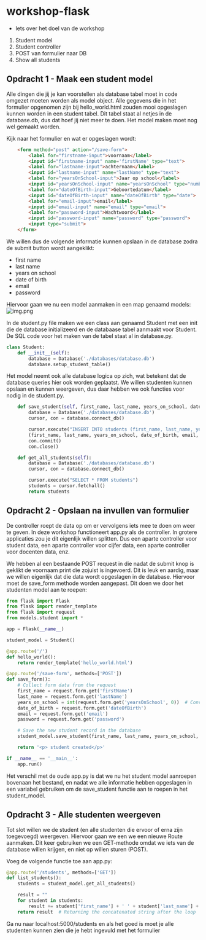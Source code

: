 # workshop-flask

- Iets over het doel van de workshop
1. Student model
2. Student controller
3. POST van formulier naar DB
4. Show all students

## Opdracht 1 - Maak een student model

Alle dingen die jij je kan voorstellen als database tabel moet in code omgezet moeten worden als model object. 
Alle gegevens die in het formulier opgenomen zijn bij hello_world.html zouden mooi opgeslagen kunnen worden in een student tabel.
Dit tabel staat al netjes in de database.db, dus dat hoef jij niet meer te doen. Het model maken moet nog wel gemaakt worden.

Kijk naar het formulier en wat er opgeslagen wordt:
```html
    <form method="post" action="/save-form">
        <label for="firstname-input">voornaam</label>
        <input id="firstname-input" name='firstName' type="text">
        <label for="lastname-input">achternaam</label>
        <input id="lastname-input" name="lastName" type="text">
        <label for="yearsOnSchool-input">Jaar op school</label>
        <input id="yearsOnSchool-input" name="yearsOnSchool" type="number">
        <label for="dateOfBirth-input">Geboortedatum</label>
        <input id="dateOfBirth-input" name="dateOfBirth" type="date">
        <label for="email-input">email</label>
        <input id="email-input" name="email" type="email">
        <label for="password-input">Wachtwoord</label>
        <input id="password-input" name="password" type="password">
        <input type="submit">
    </form>
```
We willen dus de volgende informatie kunnen opslaan in de database zodra de submit button wordt aangeklikt:
* first name
* last name
* years on school
* date of birth
* email
* password

Hiervoor gaan we nu een model aanmaken in een map genaamd models:
![img.png](img.png)

In de student.py file maken we een class aan genaamd Student met een init die de database initializeerd en de databaase 
tabel aanmaakt voor Student. De SQL code voor het maken van de tabel staat al in database.py.
```python
class Student:
    def __init__(self):
        database = Database('./databases/database.db')
        database.setup_student_table()
```

Het model neemt ook alle database logica op zich, wat betekent dat de database queries hier ook worden geplaatst. We
willen studenten kunnen opslaan en kunnen weergeven, dus daar hebben we ook functies voor nodig in de student.py.

```python
    def save_student(self, first_name, last_name, years_on_school, date_of_birth, email, password):
        database = Database('./databases/database.db')
        cursor, con = database.connect_db()

        cursor.execute("INSERT INTO students (first_name, last_name, years_on_school, dob, email, password) VALUES (?, ?, ?, ?, ?, ?)",
        (first_name, last_name, years_on_school, date_of_birth, email, password))
        con.commit()
        con.close()

    def get_all_students(self):
        database = Database('./databases/database.db')
        cursor, con = database.connect_db()

        cursor.execute("SELECT * FROM students")
        students = cursor.fetchall()
        return students
```
## Opdracht 2 - Opslaan na invullen van formulier
De controller roept de data op om er vervolgens iets mee te doen om weer te geven. In deze workshop functioneert app.py
als de controller. In grotere applicaties zou je dit eigenlijk willen splitten. Dus een aparte controller voor student data, 
een aparte controller voor cijfer data, een aparte controller voor docenten data, enz.

We hebben al een bestaande POST request in die nadat de submit knop is geklikt de voornaam print die zojuist is ingevoerd.
Dit is leuk en aardig, maar we willen eigenlijk dat die data wordt opgeslagen in de database. Hiervoor moet de save_form
methode worden aangepast. Dit doen we door het studenten model aan te roepen:
```python
from flask import Flask
from flask import render_template
from flask import request
from models.student import *

app = Flask(__name__)

student_model = Student()

@app.route('/')
def hello_world():
    return render_template('hello_world.html')

@app.route('/save-form', methods=['POST'])
def save_form():
    # Collect form data from the request
    first_name = request.form.get('firstName')
    last_name = request.form.get('lastName')
    years_on_school = int(request.form.get('yearsOnSchool', 0))  # Convert to int for years on school
    date_of_birth = request.form.get('dateOfBirth')
    email = request.form.get('email')
    password = request.form.get('password')

    # Save the new student record in the database
    student_model.save_student(first_name, last_name, years_on_school, date_of_birth, email, password)

    return '<p> student created</p>'

if __name__ == '__main__':
    app.run()
```
Het verschil met de oude app.py is dat we nu het student model aanroepen bovenaan het bestand, en nadat we alle 
informatie hebben opgeslagen in een variabel gebruiken om de save_student functie aan te roepen in het student_model.

## Opdracht 3 - Alle studenten weergeven
Tot slot willen we de student (en alle studenten die ervoor of erna zijn toegevoegd) weergeven. Hiervoor gaan we een
we een nieuwe Route aanmaken. Dit keer gebruiken we een GET-methode omdat we iets van de database willen krijgen, en niet
op willen sturen (POST).

Voeg de volgende functie toe aan app.py:
```python
@app.route('/students', methods=['GET'])
def list_students():
    students = student_model.get_all_students()

    result = ""
    for student in students:
        result += student['first_name'] + ' ' + student['last_name'] + '<br>'
    return result  # Returning the concatenated string after the loop
```

Ga nu naar localhost:5000/students en als het goed is moet je alle studenten kunnen zien die je hebt ingevuld met het
formulier




